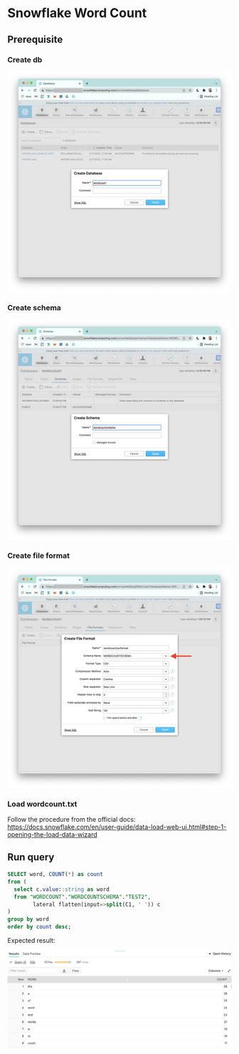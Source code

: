 # Snowflake Word Count

## Prerequisite

### Create db

![alt text](imgs/snowflake_create_db.png "create db")

### Create schema

![alt text](imgs/snowflake_create_schema.png "create schema")

### Create file format

![alt text](imgs/snowflake_create_fileformat.png "create file format")

### Load wordcount.txt

Follow the procedure from the official docs: https://docs.snowflake.com/en/user-guide/data-load-web-ui.html#step-1-opening-the-load-data-wizard


## Run query

```sql
SELECT word, COUNT(*) as count
from (
  select c.value::string as word 
  from "WORDCOUNT"."WORDCOUNTSCHEMA"."TEST2", 
        lateral flatten(input=>split(C1, ' ')) c
)
group by word
order by count desc;
```

Expected result:

![alt text](imgs/snowflake_query_result.png "query output")
